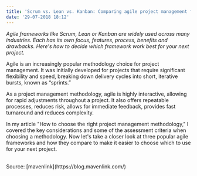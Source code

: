 ```yaml
---
title: 'Scrum vs. Lean vs. Kanban: Comparing agile project management frameworks'
date: '29-07-2018 18:12'
---
```


_Agile frameworks like Scrum, Lean or Kanban are widely used across many industries. Each has its own focus, features, process, benefits and drawbacks. Here's how to decide which framework work best for your next project._

Agile is an increasingly popular methodology choice for project management. It was initially developed for projects that require significant flexibility and speed, breaking down delivery cycles into short, iterative bursts, known as “sprints.”

As a project management methodology, agile is highly interactive, allowing for rapid adjustments throughout a project. It also offers repeatable processes, reduces risk, allows for immediate feedback, provides fast turnaround and reduces complexity.

In my article "How to choose the right project management methodology," I covered the key considerations and some of the assessment criteria when choosing a methodology. Now let's take a closer look at three popular agile frameworks and how they compare to make it easier to choose which to use for your next project.


<br>
Source: [mavenlink](https://blog.mavenlink.com/)